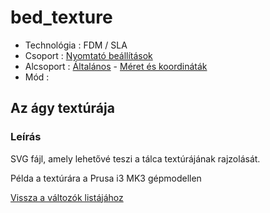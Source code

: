 # bed\_texture

* Technológia : FDM / SLA
* Csoport : [Nyomtató beállítások](../../konfig/printer_settings.md)
* Alcsoport : [Általános](../../konfig/printer_settings.md#altalanos) - [Méret és koordináták](../../konfig/printer_settings.md#meret-es-koordinatak)
* Mód :

## Az ágy textúrája

### Leírás

SVG fájl, amely lehetővé teszi a tálca textúrájának rajzolását.

Példa a textúrára a Prusa i3 MK3 gépmodellen

[Vissza a változók listájához](./)

